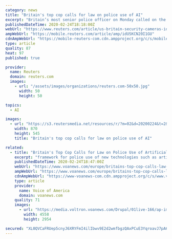 ```yaml
---
category: news
title: "Britain's top cop calls for law on police use of AI"
excerpt: "Britain’s most senior police officer on Monday called on the government to create a legal framework for police use of new technologies such as artificial intelligence. Speaking about live facial recognition,"
publishedDateTime: 2020-02-24T18:18:00Z
webUrl: "https://www.reuters.com/article/us-britain-security-cameras-idUSKCN20I1GU"
ampWebUrl: "https://mobile.reuters.com/article/amp/idUSKCN20I1GU"
cdnAmpWebUrl: "https://mobile-reuters-com.cdn.ampproject.org/c/s/mobile.reuters.com/article/amp/idUSKCN20I1GU"
type: article
quality: 87
heat: 97
published: true

provider:
  name: Reuters
  domain: reuters.com
  images:
    - url: "/assets/images/organizations/reuters.com-50x50.jpg"
      width: 50
      height: 50

topics:
  - AI

images:
  - url: "https://s3.reutersmedia.net/resources/r/?m=02&d=20200224&t=2&i=1494560510&w=&fh=545px&fw=&ll=&pl=&sq=&r=LYNXNPEG1N17J"
    width: 870
    height: 545
    title: "Britain's top cop calls for law on police use of AI"

related:
  - title: "Britain's Top Cop Calls for Law on Police Use of Artificial Intelligence"
    excerpt: "framework for police use of new technologies such as artificial intelligence. Speaking about live facial recognition, which police in London started using in January, London police chief Cressida Dick said that she welcomed the government's 2019 manifesto pledge to create a legal framework for the police use of new technology like AI ..."
    publishedDateTime: 2020-02-24T18:47:00Z
    webUrl: "https://www.voanews.com/europe/britains-top-cop-calls-law-police-use-artificial-intelligence"
    ampWebUrl: "https://www.voanews.com/europe/britains-top-cop-calls-law-police-use-artificial-intelligence?amp"
    cdnAmpWebUrl: "https://www-voanews-com.cdn.ampproject.org/c/s/www.voanews.com/europe/britains-top-cop-calls-law-police-use-artificial-intelligence?amp"
    type: article
    provider:
      name: Voice of America
      domain: voanews.com
    quality: 71
    images:
      - url: "https://media.voltron.voanews.com/Drupal/01live-166/ap-images/2020/02/043aafaf1ac3ed4081332aade01c6f7d.jpg"
        width: 4558
        height: 2954

secured: "XL0QVCaFRUep5cnyJ6XRYFmI4ilIbwv9E2d2wmfbgzQAxPCuE3YqroavJ7pA6jr7vSuDwfYqWqGJD+Aqo4EhuflLNh+SkEwderWnEe2xYvPhYu0XgLNCjfwnrrmZh51Mr97vr/lEVDgs9oWiMzUyNDJNpLIZICGTUCBoEsVwQyLVOzOoQyYYZ3NFkh//x+g9eiHl6+fRyjpyViGFPQZGUTnZL22sst6f5/aAAM2AsLPbbIl02b0NhzZhHcUXsCbyB6Kjm9nItIpSahtfVQLTOBYvm7NGra7wuVOzMBxnX//3MLN+FJ8mIw2RrNjz6lps6YHJjAyPh5H9X/xDUytYP5dDRpqpD/GBySQVefXClja29WMmy2oBJkiw/S138u40Ss+JVYhdrU5OCRQiDNjWo2ooEz6Pkf8CnBDLx0bMGgNUEa7sbzhTmAYPjdGZ/jVAAUuAJwyewcbRYjJA7CveR5hraT0snU+u7dY6KnRRC0w=;ScG2OlmEL0zhskPZW6BMKA=="
---
```


